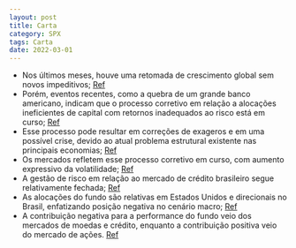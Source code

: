 ```yaml
---
layout: post
title: Carta
category: SPX
tags: Carta
date: 2022-03-01
---
```


- Nos últimos meses, houve uma retomada de crescimento global sem novos impeditivos;
<a href="#" onclick="search_on_pdf('modesta retomada de crescimento global sem novos impeditivos, a China com sua reabertura em curso, ')">Ref</a>
- Porém, eventos recentes, como a quebra de um grande banco americano, indicam que o processo corretivo em relação a alocações ineficientes de capital com retornos inadequados ao risco está em curso;
<a href="#" onclick="search_on_pdf('2008. Em 2008, tínhamos problemas que, do ponto de vista de uma alocação ineficiente de capital, s')">Ref</a>
- Esse processo pode resultar em correções de exageros e em uma possível crise, devido ao atual problema estrutural existente nas principais economias;
<a href="#" onclick="search_on_pdf('negar que os riscos que podem gerá-la são atualmente expressivos. Com crise ou sem crise, já é poss')">Ref</a>
- Os mercados refletem esse processo corretivo em curso, com aumento expressivo da volatilidade;
<a href="#" onclick="search_on_pdf('autoridades competentes não consigam, de forma  veemente, suavizar a sequência de eventos. Os merc')">Ref</a>
- A gestão de risco em relação ao mercado de crédito brasileiro segue relativamente fechada;
<a href="#" onclick="search_on_pdf('negar que os riscos que podem gerá-la são atualmente expressivos. Com crise ou sem crise, já é poss')">Ref</a>
- As alocações do fundo são relativas em Estados Unidos e direcionais no Brasil, enfatizando posição negativa no cenário macro;
<a href="#" onclick="search_on_pdf('negar que os riscos que podem gerá-la são atualmente expressivos. Com crise ou sem crise, já é poss')">Ref</a>
- A contribuição negativa para a performance do fundo veio dos mercados de moedas e crédito, enquanto a contribuição positiva veio do mercado de ações.
<a href="#" onclick="search_on_pdf('-0,68%, ante um CDI de 1,17% no mesmo período. As contribuições negativas para a performance do fun')">Ref</a>
